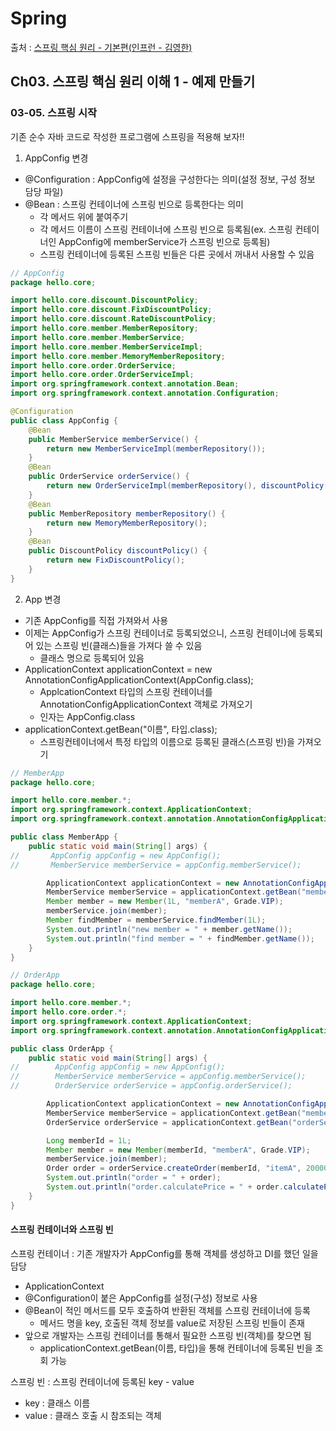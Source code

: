# Spring

출처 : [스프링 핵심 원리 - 기본편(인프런 - 김영한)](https://www.inflearn.com/course/%EC%8A%A4%ED%94%84%EB%A7%81-%ED%95%B5%EC%8B%AC-%EC%9B%90%EB%A6%AC-%EA%B8%B0%EB%B3%B8%ED%8E%B8/dashboard)

## Ch03. 스프링 핵심 원리 이해 1 - 예제 만들기

### 03-05. 스프링 시작

기존 순수 자바 코드로 작성한 프로그램에 스프링을 적용해 보자!!

1. AppConfig 변경

- @Configuration : AppConfig에 설정을 구성한다는 의미(설정 정보, 구성 정보 담당 파일)
- @Bean : 스프링 컨테이너에 스프링 빈으로 등록한다는 의미
  - 각 메서드 위에 붙여주기
  - 각 메서드 이름이 스프링 컨테이너에 스프링 빈으로 등록됨(ex. 스프링 컨테이너인 AppConfig에 memberService가 스프링 빈으로 등록됨)
  - 스프링 컨테이너에 등록된 스프링 빈들은 다른 곳에서 꺼내서 사용할 수 있음

```java
// AppConfig
package hello.core;

import hello.core.discount.DiscountPolicy;
import hello.core.discount.FixDiscountPolicy;
import hello.core.discount.RateDiscountPolicy;
import hello.core.member.MemberRepository;
import hello.core.member.MemberService;
import hello.core.member.MemberServiceImpl;
import hello.core.member.MemoryMemberRepository;
import hello.core.order.OrderService;
import hello.core.order.OrderServiceImpl;
import org.springframework.context.annotation.Bean;
import org.springframework.context.annotation.Configuration;

@Configuration
public class AppConfig {
    @Bean
    public MemberService memberService() {
        return new MemberServiceImpl(memberRepository());
    }
    @Bean
    public OrderService orderService() {
        return new OrderServiceImpl(memberRepository(), discountPolicy());
    }
    @Bean
    public MemberRepository memberRepository() {
        return new MemoryMemberRepository();
    }
    @Bean
    public DiscountPolicy discountPolicy() {
        return new FixDiscountPolicy();
    }
}
```

2. App 변경

- 기존 AppConfig를 직접 가져와서 사용
- 이제는 AppConfig가 스프링 컨테이너로 등록되었으니, 스프링 컨테이너에 등록되어 있는 스프링 빈(클래스)들을 가져다 쓸 수 있음
  - 클래스 명으로 등록되어 있음
- ApplicationContext applicationContext = new AnnotationConfigApplicationContext(AppConfig.class);
  - ApplcationContext 타입의 스프링 컨테이너를 AnnotationConfigApplicationContext 객체로 가져오기
  - 인자는 AppConfig.class
- applicationContext.getBean("이름", 타입.class);
  - 스프링컨테이너에서 특정 타입의 이름으로 등록된 클래스(스프링 빈)을 가져오기

```java
// MemberApp
package hello.core;

import hello.core.member.*;
import org.springframework.context.ApplicationContext;
import org.springframework.context.annotation.AnnotationConfigApplicationContext;

public class MemberApp {
    public static void main(String[] args) {
//       AppConfig appConfig = new AppConfig();
//       MemberService memberService = appConfig.memberService();

        ApplicationContext applicationContext = new AnnotationConfigApplicationContext(AppConfig.class);
        MemberService memberService = applicationContext.getBean("memberService", MemberService.class);
        Member member = new Member(1L, "memberA", Grade.VIP);
        memberService.join(member);
        Member findMember = memberService.findMember(1L);
        System.out.println("new member = " + member.getName());
        System.out.println("find member = " + findMember.getName());
    }
}
```

```java
// OrderApp
package hello.core;

import hello.core.member.*;
import hello.core.order.*;
import org.springframework.context.ApplicationContext;
import org.springframework.context.annotation.AnnotationConfigApplicationContext;

public class OrderApp {
    public static void main(String[] args) {
//        AppConfig appConfig = new AppConfig();
//        MemberService memberService = appConfig.memberService();
//        OrderService orderService = appConfig.orderService();

        ApplicationContext applicationContext = new AnnotationConfigApplicationContext(AppConfig.class);
        MemberService memberService = applicationContext.getBean("memberService", MemberService.class);
        OrderService orderService = applicationContext.getBean("orderService", OrderService.class);

        Long memberId = 1L;
        Member member = new Member(memberId, "memberA", Grade.VIP);
        memberService.join(member);
        Order order = orderService.createOrder(memberId, "itemA", 20000);
        System.out.println("order = " + order);
        System.out.println("order.calculatePrice = " + order.calculatePrice());
    }
}
```

#### 스프링 컨테이너와 스프링 빈

스프링 컨테이너 : 기존 개발자가 AppConfig를 통해 객체를 생성하고 DI를 했던 일을 담당

- ApplicationContext
- @Configuration이 붙은 AppConfig를 설정(구성) 정보로 사용
- @Bean이 적인 메서드를 모두 호출하여 반환된 객체를 스프링 컨테이너에 등록
  - 메서드 명을 key, 호출된 객체 정보를 value로 저장된 스프링 빈들이 존재
- 앞으로 개발자는 스프링 컨테이너를 통해서 필요한 스프링 빈(객체)를 찾으면 됨
  - applicationContext.getBean(이름, 타입)을 통해 컨테이너에 등록된 빈을 조회 가능

스프링 빈 : 스프링 컨테이너에 등록된 key - value

- key : 클래스 이름
- value : 클래스 호출 시 참조되는 객체
